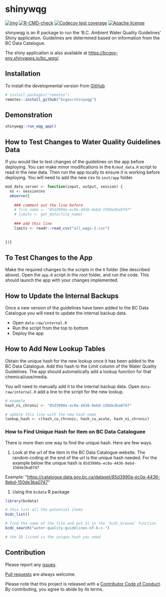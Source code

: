 
<!-- README.md is generated from README.Rmd. Please edit that file -->

# shinywqg

<!-- badges: start -->

[![img](https://img.shields.io/badge/Lifecycle-Maturing-007EC6)](https://github.com/bcgov/repomountie/blob/master/doc/lifecycle-badges.md)
[![R-CMD-check](https://github.com/poissonconsulting/dbflobr/workflows/R-CMD-check/badge.svg)](https://github.com/poissonconsulting/dbflobr/actions)
[![Codecov test
coverage](https://codecov.io/gh/poissonconsulting/dbflobr/branch/master/graph/badge.svg)](https://codecov.io/gh/poissonconsulting/dbflobr?branch=master)
[![Apache
license](https://img.shields.io/badge/License-Apache%202.0-blue.svg)](https://opensource.org/licenses/Apache-2.0)
<!-- badges: end -->

shinywqg is an R package to run the ‘B.C. Ambient Water Quality
Guidelines’ Shiny application. Guidelines are determined based on
information from the BC Data Catalogue.

The shiny application is also available at
<https://bcgov-env.shinyapps.io/bc_wqg/>.

## Installation

To install the developmental version from
[GitHub](https://github.com/bcgov/shinywqg)

``` r
# install.packages("remotes")
remotes::install_github("bcgov/shinywqg")
```

## Demonstration

``` r
shinywqg::run_wqg_app()
```

## How to Test Changes to Water Quality Guidelines Data

If you would like to test changes of the guidelines on the app before
deploying. You can make minor modifications in the `R/mod_data.R` script
to read in the new data. Then run the app locally to ensure it is
working before deploying. You will need to add the new csv to `inst/app`
folder.

``` r
mod_data_server <- function(input, output, session) {
  ns <- session$ns
  observe({
    
    ### comment out the line before
    # file_name <- "85d3990a-ec0a-4436-8ebd-150de3ba0747"
    # limits <- get_data(file_name)
    
    ### add this line
    limits <- readr::read_csv("all_wqgs-2.csv")
    
    
})}
```

## To Test Changes to the App

Make the required changes to the scripts in the `R` folder (like
described above). Open the `app.R` script in the root folder, and run
the code. This should launch the app with your changes implemented.

## How to Update the Internal Backups

Once a new version of the guidelines have been added to the BC Data
Catalogue you will need to update the internal backup data.

-   Open `data-raw/internal.R`
-   Run the script from the top to bottom
-   Deploy the app

## How to Add New Lookup Tables

Obtain the unique hash for the new lookup once it has been added to the
BC Data Catalogue. Add this hash to the Limit column of the Water
Quality Guidelines. The app should automatically add a lookup function
for that chemical/use/media.

You will need to manually add it to the internal backup data. Open
`data-raw/internal.R` add a line to the script for the new lookup.

``` r
# example
hash_ni_chronic <- "85d3990a-ec0a-4436-8ebd-150de3ba0747"

# update this line with the new hash name 
lookup_hash <- c(hash_cu_chronic, hash_cu_acute, hash_ni_chronic)
```

### How to Find Unique Hash for Item on BC Data Cataloguee

There is more then one way to find the unique hash. Here are few ways.

1.  Look at the url of the item in the BC Data Catalogue website. The
    random coding at the end of the url is the unique hash needed. For
    the example below the unique hash is
    `85d3990a-ec0a-4436-8ebd-150de3ba0747`

Example:
“<https://catalogue.data.gov.bc.ca/dataset/85d3990a-ec0a-4436-8ebd-150de3ba0747>”

1.  Using the `bcdata` R package

``` r
library(bcdata)

# this list all the potential items
bcdc_list()

# find the name of the file and put it in the `bcdc_browse` function 
bcdc_search("water-quality-guidelines-of-b-c-")

# the ID listed is the unique hash you need 
```

## Contribution

Please report any [issues](https://github.com/bcgov/shinywqg/issues).

[Pull requests](https://github.com/bcgov/shinywqg/pulls) are always
welcome.

Please note that this project is released with a [Contributor Code of
Conduct](https://github.com/bcgov/shinywqg/blob/master/CODE_OF_CONDUCT.md).
By contributing, you agree to abide by its terms.
